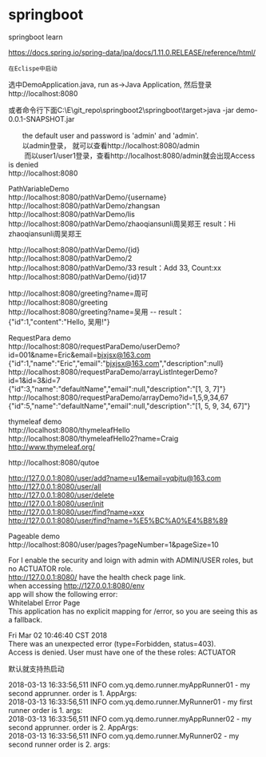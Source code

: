 # springboot
springboot learn

https://docs.spring.io/spring-data/jpa/docs/1.11.0.RELEASE/reference/html/  

    在Eclispe中启动
  选中DemoApplication.java, run as->Java Application, 然后登录http://localhost:8080  

  或者命令行下面C:\E\git_repo\springboot2\springboot\target>java -jar demo-0.0.1-SNAPSHOT.jar  

　　the default user and password is 'admin' and 'admin'.  
　　以admin登录， 就可以查看http://localhost:8080/admin  
　　 而以user1/user1登录，查看http://localhost:8080/admin就会出现Access is denied  
  http://localhost:8080  

  PathVariableDemo  
  http://localhost:8080/pathVarDemo/{username}  
  http://localhost:8080/pathVarDemo/zhangsan  
  http://localhost:8080/pathVarDemo/lis  
  http://localhost:8080/pathVarDemo/zhaoqiansunli周吴郑王  result：Hi zhaoqiansunli周吴郑王  
  
  http://localhost:8080/pathVarDemo/{id}  
  http://localhost:8080/pathVarDemo/2  
  http://localhost:8080/pathVarDemo/33    result：Add 33, Count:xx  
  http://localhost:8080/pathVarDemo/{id}17  
  
  http://localhost:8080/greeting?name=周可  
  http://localhost:8080/greeting  
  http://localhost:8080/greeting?name=吴用 -- result：{"id":1,"content":"Hello, 吴用!"}  
  
  RequestPara demo  
  http://localhost:8080/requestParaDemo/userDemo?id=001&name=Eric&email=bjxjsx@163.com   
  {"id":1,"name":"Eric","email":"bjxjsx@163.com","description":null}  
  http://localhost:8080/requestParaDemo/arrayListIntegerDemo?id=1&id=3&id=7  
  {"id":3,"name":"defaultName","email":null,"description":"[1, 3, 7]"}  
  http://localhost:8080/requestParaDemo/arrayDemo?id=1,5,9,34,67  
  {"id":5,"name":"defaultName","email":null,"description":"[1, 5, 9, 34, 67]"}  

  thymeleaf demo  
  http://localhost:8080/thymeleafHello  
  http://localhost:8080/thymeleafHello2?name=Craig  
  http://www.thymeleaf.org/  

  http://localhost:8080/qutoe  

http://127.0.0.1:8080/user/add?name=u1&email=yqbjtu@163.com  
http://127.0.0.1:8080/user/all  
http://127.0.0.1:8080/user/delete  
http://127.0.0.1:8080/user/init  
http://127.0.0.1:8080/user/find?name=xxx  
http://127.0.0.1:8080/user/find?name=%E5%BC%A0%E4%B8%89  

Pageable demo  
http://localhost:8080/user/pages?pageNumber=1&pageSize=10  

  For I enable the security and loign with admin with ADMIN/USER roles, but no ACTUATOR role.  
  http://127.0.0.1:8080/  have the health check page link.  
  when accessing http://127.0.0.1:8080/env  
  app will show the following error:  
  Whitelabel Error Page  
This application has no explicit mapping for /error, so you are seeing this as a fallback.  

Fri Mar 02 10:46:40 CST 2018  
There was an unexpected error (type=Forbidden, status=403).  
Access is denied. User must have one of the these roles: ACTUATOR  

默认就支持热启动  

2018-03-13 16:33:56,511 INFO  com.yq.demo.runner.myAppRunner01 - my second apprunner. order is 1. AppArgs:  
2018-03-13 16:33:56,511 INFO  com.yq.demo.runner.MyRunner01 - my first runner order is 1. args:  
2018-03-13 16:33:56,511 INFO  com.yq.demo.runner.myAppRunner02 - my second apprunner. order is 2. AppArgs:  
2018-03-13 16:33:56,511 INFO  com.yq.demo.runner.MyRunner02 - my second runner order is 2. args:  